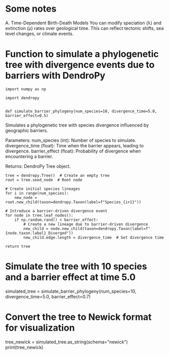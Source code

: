 # Some notes

A. Time-Dependent Birth-Death Models
You can modify speciation (λ) and extinction (μ) rates over geological time.
This can reflect tectonic shifts, sea level changes, or climate events.

# Function to simulate a phylogenetic tree with divergence events due to barriers with DendroPy

    import numpy as np

    import dendropy


    def simulate_barrier_phylogeny(num_species=10, divergence_time=5.0, barrier_effect=0.5)
    
Simulates a phylogenetic tree with species divergence influenced by geographic barriers.
    
Parameters:
        num_species (int): Number of species to simulate.
        divergence_time (float): Time when the barrier appears, leading to divergence.
        barrier_effect (float): Probability of divergence when encountering a barrier.
    
Returns:
        DendroPy Tree object.

    tree = dendropy.Tree()  # Create an empty tree
    root = tree.seed_node  # Root node
    
    # Create initial species lineages
    for i in range(num_species):
        new_node = root.new_child(taxon=dendropy.Taxon(label=f"Species_{i+1}"))
    
    # Introduce a barrier-driven divergence event
    for node in tree.leaf_nodes():
        if np.random.rand() < barrier_effect:
            # Create a new lineage due to barrier-driven divergence
            new_child = node.new_child(taxon=dendropy.Taxon(label=f"{node.taxon.label}_Diverged"))
            new_child.edge.length = divergence_time  # Set divergence time

    return tree

# Simulate the tree with 10 species and a barrier effect at time 5.0
simulated_tree = simulate_barrier_phylogeny(num_species=10, divergence_time=5.0, barrier_effect=0.7)

# Convert the tree to Newick format for visualization
tree_newick = simulated_tree.as_string(schema="newick")
print(tree_newick)
